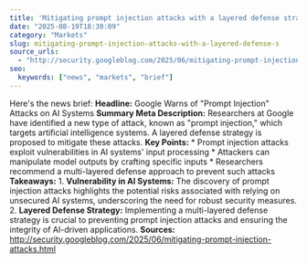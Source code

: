 ```yaml
---
title: 'Mitigating prompt injection attacks with a layered defense strategy'
date: "2025-08-19T18:30:09"
category: "Markets"
slug: mitigating-prompt-injection-attacks-with-a-layered-defense-s
source_urls:
  - "http://security.googleblog.com/2025/06/mitigating-prompt-injection-attacks.html"
seo:
  keywords: ["news", "markets", "brief"]
---
```

Here's the news brief:  **Headline:** Google Warns of "Prompt Injection" Attacks on AI Systems  **Summary Meta Description:** Researchers at Google have identified a new type of attack, known as "prompt injection," which targets artificial intelligence systems. A layered defense strategy is proposed to mitigate these attacks.  **Key Points:**  * Prompt injection attacks exploit vulnerabilities in AI systems' input processing * Attackers can manipulate model outputs by crafting specific inputs * Researchers recommend a multi-layered defense approach to prevent such attacks  **Takeaways:**  1. **Vulnerability in AI Systems:** The discovery of prompt injection attacks highlights the potential risks associated with relying on unsecured AI systems, underscoring the need for robust security measures. 2. **Layered Defense Strategy:** Implementing a multi-layered defense strategy is crucial to preventing prompt injection attacks and ensuring the integrity of AI-driven applications.  **Sources:** http://security.googleblog.com/2025/06/mitigating-prompt-injection-attacks.html 
